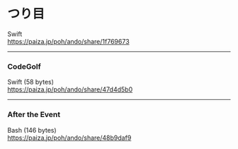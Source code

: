 つり目
======
  
  
  
Swift  
https://paiza.jp/poh/ando/share/1f769673  
  
  
  
-----  
### CodeGolf  
  
  
Swift (58 bytes)  
https://paiza.jp/poh/ando/share/47d4d5b0  
  
  
-----  
### After the Event 
 
   
Bash (146 bytes)  
https://paiza.jp/poh/ando/share/48b9daf9  
  
